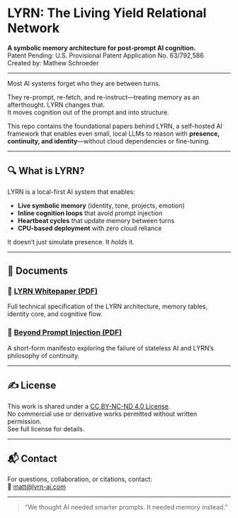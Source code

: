 # LYRN: The Living Yield Relational Network

**A symbolic memory architecture for post-prompt AI cognition.**  
Patent Pending: U.S. Provisional Patent Application No. 63/792,586  
Created by: Mathew Schroeder

---

Most AI systems forget who they are between turns.

They re-prompt, re-fetch, and re-instruct—treating memory as an afterthought. LYRN changes that.  
It moves cognition out of the prompt and into structure.

This repo contains the foundational papers behind LYRN, a self-hosted AI framework that enables even small, local LLMs to reason with **presence, continuity, and identity**—without cloud dependencies or fine-tuning.

---

## 🔍 What is LYRN?

LYRN is a local-first AI system that enables:

- **Live symbolic memory** (identity, tone, projects, emotion)
- **Inline cognition loops** that avoid prompt injection
- **Heartbeat cycles** that update memory between turns
- **CPU-based deployment** with zero cloud reliance

It doesn’t just simulate presence. It *holds* it.

---

## 📄 Documents

### 🔧 [LYRN Whitepaper (PDF)](/LYRN_Whitepaper.pdf)
Full technical specification of the LYRN architecture, memory tables, identity core, and cognitive flow.

### 🧠 [Beyond Prompt Injection (PDF)](/Beyond_Prompt_Injection.pdf)
A short-form manifesto exploring the failure of stateless AI and LYRN’s philosophy of continuity.

---

## ✍️ License

This work is shared under a [CC BY-NC-ND 4.0 License](LICENSE.md).  
No commercial use or derivative works permitted without written permission.  
See full license for details.

---

## 📬 Contact

For questions, collaboration, or citations, contact:  
📧 matt@lyrn-ai.com

---

> “We thought AI needed smarter prompts. It needed memory instead.”
